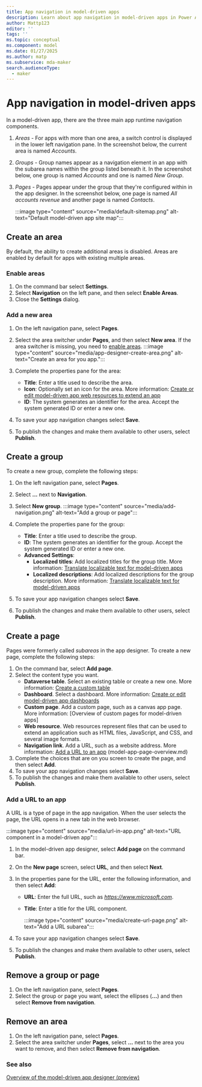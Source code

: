 ```yaml
---
title: App navigation in model-driven apps
description: Learn about app navigation in model-driven apps in Power Apps.
author: Mattp123
editor: ''
tags: ''
ms.topic: conceptual
ms.component: model
ms.date: 01/27/2025
ms.author: matp
ms.subservice: mda-maker
search.audienceType: 
  - maker
---
```


# App navigation in model-driven apps

In a model-driven app, there are the three main app runtime navigation components.

1. *Areas* - For apps with more than one area, a switch control is displayed in the lower left navigation pane. In the screenshot below, the current area is named *Accounts*.
1. *Groups* - Group names appear as a navigation element in an app with the subarea names within the group listed beneath it. In the screenshot below, one group is named *Accounts* and one is named *New Group*.
1. *Pages* - Pages appear under the group that they're configured within in the app designer. In the screenshot below, one page is named *All accounts revenue* and another page is named *Contacts*.

   :::image type="content" source="media/default-sitemap.png" alt-text="Default model-driven app site map":::

## Create an area

By default, the ability to create additional areas is disabled. Areas are enabled by default for apps with existing multiple areas.

### Enable areas

1. On the command bar select **Settings**.
1. Select **Navigation** on the left pane, and then select **Enable Areas**.
1. Close the **Settings** dialog.

### Add a new area

1. On the left navigation pane, select **Pages**.
1. Select the area switcher under **Pages**, and then select **New area**. If the area switcher is missing, you need to [enable areas](#enable-areas).
   :::image type="content" source="media/app-designer-create-area.png" alt-text="Create an area for you app.":::
1. Complete the properties pane for the area:

   - **Title**: Enter a title used to describe the area.
   - **Icon**: Optionally set an icon for the area. More information: [Create or edit model-driven app web resources to extend an app](create-edit-web-resources.md)
   - **ID**: The system generates an identifier for the area. Accept the system generated ID or enter a new one.

1. To save your app navigation changes select **Save**.
1. To publish the changes and make them available to other users, select **Publish**.

## Create a group

To create a new group, complete the following steps:

1. On the left navigation pane, select **Pages**.
1. Select **...** next to **Navigation**.
1. Select **New group**.
   :::image type="content" source="media/add-navigation.png" alt-text="Add a group or page":::
1. Complete the properties pane for the group:

   - **Title**: Enter a title used to describe the group.
   - **ID**: The system generates an identifier for the group. Accept the system generated ID or enter a new one.
   - **Advanced Settings**:
     - **Localized titles**: Add localized titles for the group title. More information: [Translate localizable text for model-driven apps](translate-localizable-text.md)
     - **Localized descriptions**: Add localized descriptions for the group description. More information: [Translate localizable text for model-driven apps](translate-localizable-text.md)

1. To save your app navigation changes select **Save**.
1. To publish the changes and make them available to other users, select **Publish**.

## Create a page

Pages were formerly called *subareas* in the app designer. To create a new page, complete the following steps:

1. On the command bar, select **Add page**.
1. Select the content type you want.
   - **Dataverse table**. Select an existing table or create a new one. More information: [Create a custom table](../data-platform/data-platform-create-entity.md)
   - **Dashboard**. Select a dashboard. More information: [Create or edit model-driven app dashboards](create-edit-dashboards.md)
   - **Custom page**. Add a custom page, such as a canvas app page. More information: [Overview of custom pages for model-driven apps]
   - **Web resource**. Web resources represent files that can be used to extend an application such as HTML files, JavaScript, and CSS, and several image formats.
   - **Navigation link**. Add a URL, such as a website address. More information: [Add a URL to an app](#add-a-url-to-an-app)
 (model-app-page-overview.md)
1. Complete the choices that are on you screen to create the page, and then select **Add**.
1. To save your app navigation changes select **Save**.
1. To publish the changes and make them available to other users, select **Publish**.

### Add a URL to an app

A URL is a type of page in the app navigation. When the user selects the page, the URL opens in a new tab in the web browser.

:::image type="content" source="media/url-in-app.png" alt-text="URL component in a model-driven app":::

1. In the model-driven app designer, select **Add page** on the command bar.
1. On the **New page** screen, select **URL**, and then select **Next**.
1. In the properties pane for the URL, enter the following information, and then select **Add**:
   - **URL**: Enter the full URL, such as *https://www.microsoft.com*.
   - **Title**: Enter a title for the URL component.

     :::image type="content" source="media/create-url-page.png" alt-text="Add a URL subarea":::

1. To save your app navigation changes select **Save**.
1. To publish the changes and make them available to other users, select **Publish**.

## Remove a group or page

1. On the left navigation pane, select **Pages**.
1. Select the group or page you want, select the ellipses (**...**) and then select **Remove from navigation**.

## Remove an area

1. On the left navigation pane, select **Pages**.
1. Select the area switcher under **Pages**, select **...** next to the area you want to remove, and then select **Remove from navigation**.

### See also

[Overview of the model-driven app designer (preview)](app-designer-overview.md)
